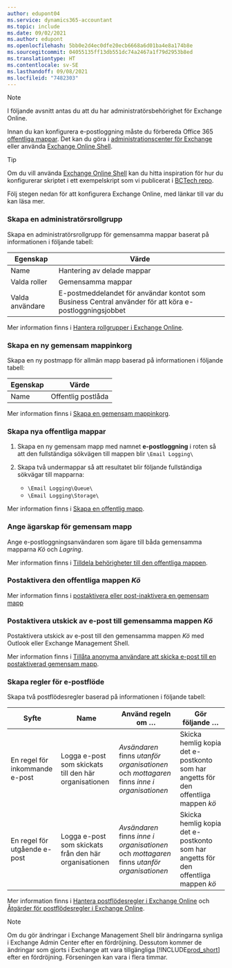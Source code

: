 ```yaml
---
author: edupont04
ms.service: dynamics365-accountant
ms.topic: include
ms.date: 09/02/2021
ms.author: edupont
ms.openlocfilehash: 5bb0e2d4ec0dfe20ecb6668a6d01ba4e8a174b8e
ms.sourcegitcommit: 04055135ff13db551dc74a2467a1f79d2953b8ed
ms.translationtype: HT
ms.contentlocale: sv-SE
ms.lasthandoff: 09/08/2021
ms.locfileid: "7482303"
---
```

> [!NOTE]
> I följande avsnitt antas du att du har administratörsbehörighet för Exchange Online.

Innan du kan konfigurera e-postloggning måste du förbereda Office 365 [offentliga mappar](/exchange/collaboration-exo/public-folders/public-folders?preserve-view=true). Det kan du göra i [administrationscenter för Exchange](/exchange/exchange-admin-center?preserve-view=true) eller använda [Exchange Online Shell](/powershell/exchange/exchange-online-powershell?view=exchange-ps&?preserve-view=true).

> [!TIP]
> Om du vill använda [Exchange Online Shell](/powershell/exchange/exchange-online-powershell?view=exchange-ps&preserve-view=true) kan du hitta inspiration för hur du konfigurerar skriptet i ett exempelskript som vi publicerat i [BCTech repo](https://github.com/microsoft/BCTech/tree/master/samples/EmailLogging).

Följ stegen nedan för att konfigurera Exchange Online, med länkar till var du kan läsa mer.

### <a name="create-an-admin-role-group"></a>Skapa en administratörsrollgrupp

Skapa en administratörsrollgrupp för gemensamma mappar baserat på informationen i följande tabell:

|Egenskap        |Värde                     |
|----------------|--------------------------|
|Name            |Hantering av delade mappar |
|Valda roller  |Gemensamma mappar            |
|Valda användare  |E-postmeddelandet för användar kontot som Business Central använder för att köra e-postloggningsjobbet|

Mer information finns i [Hantera rollgrupper i Exchange Online](/exchange/permissions-exo/role-groups?preserve-view=true).

### <a name="create-a-new-public-folder-mailbox"></a>Skapa en ny gemensam mappinkorg

Skapa en ny postmapp för allmän mapp baserad på informationen i följande tabell:

|Egenskap        |Värde                     |
|----------------|--------------------------|
|Name            |Offentlig postlåda            |

Mer information finns i [Skapa en gemensam mappinkorg](/exchange/collaboration-exo/public-folders/create-public-folder-mailbox?preserve-view=true).

### <a name="create-new-public-folders"></a>Skapa nya offentliga mappar

1. Skapa en ny gemensam mapp med namnet **e-postloggning** i roten så att den fullständiga sökvägen till mappen blir `\Email Logging\`
2. Skapa två undermappar så att resultatet blir följande fullständiga sökvägar till mapparna:

    - `\Email Logging\Queue\`
    - `\Email Logging\Storage\`

Mer information finns i [Skapa en offentlig mapp](/exchange/collaboration-exo/public-folders/create-public-folder?preserve-view=true).

### <a name="set-public-folder-ownership"></a>Ange ägarskap för gemensam mapp

Ange e-postloggningsanvändaren som ägare till båda gemensamma mapparna *Kö* och *Lagring*.

Mer information finns i [Tilldela behörigheter till den offentliga mappen](/exchange/collaboration-exo/public-folders/set-up-public-folders#step-3-assign-permissions-to-the-public-folder).

### <a name="mail-enable-the-queue-public-folder"></a>Postaktivera den offentliga mappen *Kö*

  Mer information finns i [postaktivera eller post-inaktivera en gemensam mapp](/exchange/collaboration-exo/public-folders/enable-or-disable-mail-for-public-folder?preserve-view=true)

### <a name="mail-enable-sending-emails-to-the-queue-public-folder"></a>Postaktivera utskick av e-post till gemensamma mappen *Kö*

Postaktivera utskick av e-post till den gemensamma mappen *Kö* med Outlook eller Exchange Management Shell.

Mer information finns i [Tillåta anonyma användare att skicka e-post till en postaktiverad gemensam mapp](/exchange/collaboration-exo/public-folders/enable-or-disable-mail-for-public-folder#allow-anonymous-users-to-send-email-to-a-mail-enabled-public-folder?preserve-view=true).

### <a name="create-mail-flow-rules"></a>Skapa regler för e-postflöde

Skapa två postflödesregler baserad på informationen i följande tabell:

|Syfte  |Name |Använd regeln om …             |Gör följande …                          |
|---------|-----|----------------------------------|---------------------------------------------|
|En regel för inkommande e-post |Logga e-post som skickats till den här organisationen|*Avsändaren* finns *utanför organisationen* och *mottagaren* finns *inne i organisationen*|Skicka hemlig kopia det e-postkonto som har angetts för den offentliga mappen *kö*|
|En regel för utgående e-post | Logga e-post som skickats från den här organisationen |*Avsändaren* finns *inne i organisationen* och *mottagaren* finns *utanför organisationen*|Skicka hemlig kopia det e-postkonto som har angetts för den offentliga mappen *kö*|

Mer information finns i [Hantera postflödesregler i Exchange Online](/exchange/security-and-compliance/mail-flow-rules/manage-mail-flow-rules?preserve-view=true) och [Åtgärder för postflödesregler i Exchange Online](/exchange/security-and-compliance/mail-flow-rules/mail-flow-rule-actions?preserve-view=true).

> [!NOTE]
> Om du gör ändringar i Exchange Management Shell blir ändringarna synliga i Exchange Admin Center efter en fördröjning. Dessutom kommer de ändringar som gjorts i Exchange att vara tillgängliga [!INCLUDE[prod_short](prod_short.md)] efter en fördröjning. Förseningen kan vara i flera timmar.
